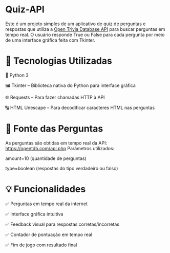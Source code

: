 # Quiz-API

Este é um projeto simples de um aplicativo de quiz de perguntas e respostas que utiliza a <a href="https://opentdb.com/">Open Trivia Database 
API</a> para buscar perguntas em tempo real. O usuário responde True ou False para cada pergunta por meio de uma interface
gráfica feita com Tkinter.

# 🚀 Tecnologias Utilizadas
🐍 Python 3

🖼️ Tkinter – Biblioteca nativa do Python para interface gráfica

🌐 Requests – Para fazer chamadas HTTP à API

🔠 HTML Unescape – Para decodificar caracteres HTML nas perguntas


# 🧠 Fonte das Perguntas
As perguntas são obtidas em tempo real da API:
https://opentdb.com/api.php
Parâmetros utilizados:

amount=10 (quantidade de perguntas)

type=boolean (respostas do tipo verdadeiro ou falso)

# 💡 Funcionalidades
✅ Perguntas em tempo real da internet

✅ Interface gráfica intuitiva

✅ Feedback visual para respostas corretas/incorretas

✅ Contador de pontuação em tempo real

✅ Fim de jogo com resultado final
